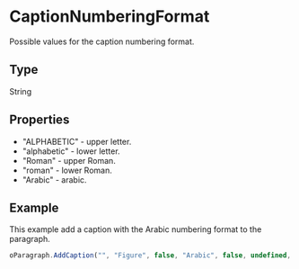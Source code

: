 # CaptionNumberingFormat

Possible values for the caption numbering format.

## Type

String

## Properties

- "ALPHABETIC" - upper letter.
- "alphabetic" - lower letter.
- "Roman" - upper Roman.
- "roman" - lower Roman.
- "Arabic" - arabic.

## Example

This example add a caption with the Arabic numbering format to the paragraph.

```javascript
oParagraph.AddCaption("", "Figure", false, "Arabic", false, undefined, "hyphen");
```